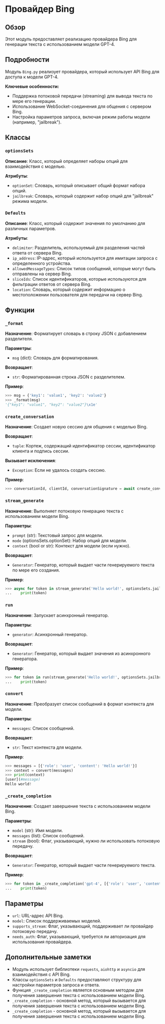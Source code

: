 # Провайдер Bing

## Обзор

Этот модуль предоставляет реализацию провайдера Bing для генерации текста с использованием модели GPT-4. 

## Подробности

Модуль `Bing.py` реализует провайдера, который использует API Bing для доступа к модели GPT-4. 

**Ключевые особенности:**

- Поддержка потоковой передачи (streaming) для вывода текста по мере его генерации.
- Использование WebSocket-соединения для общения с сервером Bing.
- Настройка параметров запроса, включая режим работы модели (например, "jailbreak").

## Классы

### `optionsSets`

**Описание**: Класс, который определяет наборы опций для взаимодействия с моделью.

**Атрибуты**:

- `optionSet`: Словарь, который описывает общий формат набора опций.
- `jailbreak`: Словарь, который содержит набор опций для "jailbreak" режима модели.

### `Defaults`

**Описание**: Класс, который содержит значения по умолчанию для различных параметров.

**Атрибуты**:

- `delimiter`: Разделитель, используемый для разделения частей ответа от сервера Bing.
- `ip_address`: IP-адрес, который используется для имитации запроса с определенного устройства.
- `allowedMessageTypes`: Список типов сообщений, которые могут быть отправлены на сервер Bing.
- `sliceIds`: Список идентификаторов, которые используются для фильтрации ответов от сервера Bing.
- `location`: Словарь, который содержит информацию о местоположении пользователя для передачи на сервер Bing.

## Функции

### `_format`

**Назначение**: Форматирует словарь в строку JSON с добавлением разделителя.

**Параметры**:

- `msg` (dict): Словарь для форматирования.

**Возвращает**:

- `str`: Форматированная строка JSON с разделителем.

**Пример**:

```python
>>> msg = {'key1': 'value1', 'key2': 'value2'}
>>> _format(msg)
'{"key1": "value1", "key2": "value2"}\x1e'
```

### `create_conversation`

**Назначение**: Создает новую сессию для общения с моделью Bing.

**Возвращает**:

- `tuple`: Кортеж, содержащий идентификатор сессии, идентификатор клиента и подпись сессии.

**Вызывает исключения**:

- `Exception`: Если не удалось создать сессию.

**Пример**:

```python
>>> conversationId, clientId, conversationSignature = await create_conversation()
```

### `stream_generate`

**Назначение**: Выполняет потоковую генерацию текста с использованием модели Bing.

**Параметры**:

- `prompt` (str): Текстовый запрос для модели.
- `mode` (optionsSets.optionSet): Набор опций для модели.
- `context` (bool or str): Контекст для модели (если нужно).

**Возвращает**:

- `Generator`: Генератор, который выдает части генерируемого текста по мере его создания.

**Пример**:

```python
>>> async for token in stream_generate('Hello world!', optionsSets.jailbreak):
...    print(token)
```

### `run`

**Назначение**: Запускает асинхронный генератор.

**Параметры**:

- `generator`: Асинхронный генератор.

**Возвращает**:

- `Generator`: Генератор, который выдает значения из асинхронного генератора.

**Пример**:

```python
>>> for token in run(stream_generate('Hello world!', optionsSets.jailbreak)):
...    print(token)
```

### `convert`

**Назначение**: Преобразует список сообщений в формат контекста для модели.

**Параметры**:

- `messages`: Список сообщений.

**Возвращает**:

- `str`: Текст контекста для модели.

**Пример**:

```python
>>> messages = [{'role': 'user', 'content': 'Hello world!'}]
>>> context = convert(messages)
>>> print(context)
[user](#message)
Hello world!

```

### `_create_completion`

**Назначение**: Создает завершение текста с использованием модели Bing.

**Параметры**:

- `model` (str): Имя модели.
- `messages` (list): Список сообщений.
- `stream` (bool): Флаг, указывающий, нужно ли использовать потоковую передачу.

**Возвращает**:

- `Generator`: Генератор, который выдает части генерируемого текста.

**Пример**:

```python
>>> for token in _create_completion('gpt-4', [{'role': 'user', 'content': 'Hello world!'}], True):
...    print(token)
```

## Параметры

- `url`: URL-адрес API Bing.
- `model`: Список поддерживаемых моделей.
- `supports_stream`: Флаг, указывающий, поддерживает ли провайдер потоковую передачу.
- `needs_auth`: Флаг, указывающий, требуется ли авторизация для использования провайдера.

## Дополнительные заметки

- Модуль использует библиотеки `requests`, `aiohttp` и `asyncio` для взаимодействия с API Bing.
- Классы `optionsSets` и `Defaults` предоставляют структуру для настройки параметров запроса и ответа.
- Функция `_create_completion` является основным методом для получения завершения текста с использованием модели Bing.
- `_create_completion` - основной метод, который вызывается для получения завершения текста с использованием модели Bing.
- `_create_completion` - основной метод, который вызывается для получения завершения текста с использованием модели Bing.